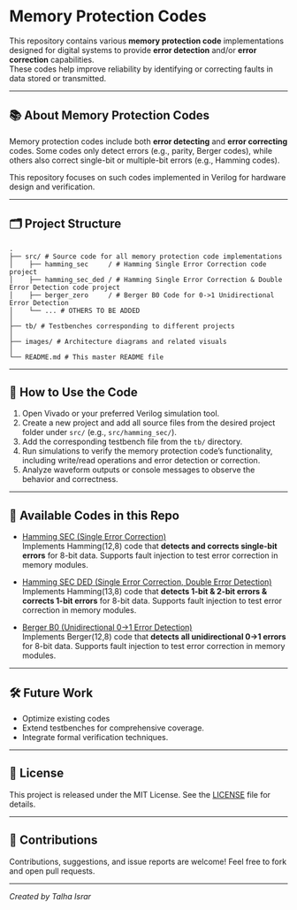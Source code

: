 # Memory Protection Codes

This repository contains various **memory protection code** implementations designed for digital systems to provide **error detection** and/or **error correction** capabilities.  
These codes help improve reliability by identifying or correcting faults in data stored or transmitted.

---

## 📚 About Memory Protection Codes

Memory protection codes include both **error detecting** and **error correcting** codes. Some codes only detect errors (e.g., parity, Berger codes), while others also correct single-bit or multiple-bit errors (e.g., Hamming codes).

This repository focuses on such codes implemented in Verilog for hardware design and verification.

---

## 🗂️ Project Structure

```
.
├── src/ # Source code for all memory protection code implementations
│    ├── hamming_sec     / # Hamming Single Error Correction code project
│    ├── hamming_sec_ded / # Hamming Single Error Correction & Double Error Detection code project
│    ├── berger_zero     / # Berger B0 Code for 0->1 Unidirectional Error Detection
│    └── ... # OTHERS TO BE ADDED
│
├── tb/ # Testbenches corresponding to different projects
│
├── images/ # Architecture diagrams and related visuals
│
└── README.md # This master README file
```

---

## 🚀 How to Use the Code

1. Open Vivado or your preferred Verilog simulation tool.
2. Create a new project and add all source files from the desired project folder under `src/` (e.g., `src/hamming_sec/`).
3. Add the corresponding testbench file from the `tb/` directory.
4. Run simulations to verify the memory protection code’s functionality, including write/read operations and error detection or correction.
5. Analyze waveform outputs or console messages to observe the behavior and correctness.

---

## 📂 Available Codes in this Repo

- [Hamming SEC (Single Error Correction)](src/hamming_sec/README.md)  
  Implements Hamming(12,8) code that **detects and corrects single-bit errors** for 8-bit data. Supports fault injection to test error correction in memory modules.

- [Hamming SEC DED (Single Error Correction, Double Error Detection)](src/hamming_sec_ded/README.md)  
  Implements Hamming(13,8) code that **detects 1-bit & 2-bit errors & corrects 1-bit errors** for 8-bit data. Supports fault injection to test error correction in memory modules.

- [Berger B0 (Unidirectional 0->1 Error Detection)](src/berger_zero/README.md)  
  Implements Berger(12,8) code that **detects all unidirectional 0->1 errors** for 8-bit data. Supports fault injection to test error correction in memory modules.

---

## 🛠️ Future Work

- Optimize existing codes
- Extend testbenches for comprehensive coverage.  
- Integrate formal verification techniques.

---

## 📄 License

This project is released under the MIT License. See the [LICENSE](LICENSE) file for details.

---

## 🤝 Contributions

Contributions, suggestions, and issue reports are welcome! Feel free to fork and open pull requests.

---

*Created by Talha Israr*  
